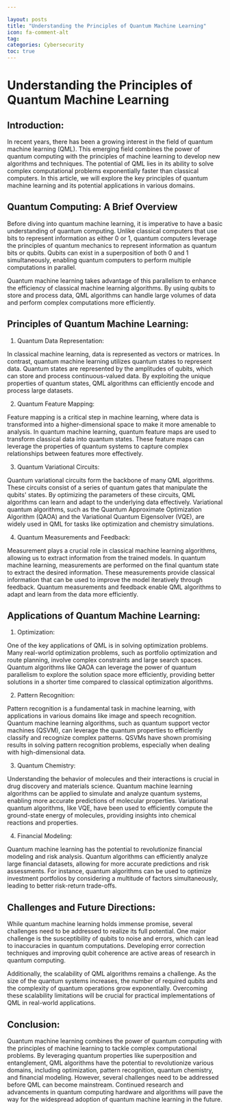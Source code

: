 ```yaml
---

layout: posts
title: "Understanding the Principles of Quantum Machine Learning"
icon: fa-comment-alt
tag:      
categories: Cybersecurity
toc: true
---
```




# Understanding the Principles of Quantum Machine Learning

## Introduction:

In recent years, there has been a growing interest in the field of quantum machine learning (QML). This emerging field combines the power of quantum computing with the principles of machine learning to develop new algorithms and techniques. The potential of QML lies in its ability to solve complex computational problems exponentially faster than classical computers. In this article, we will explore the key principles of quantum machine learning and its potential applications in various domains.

## Quantum Computing: A Brief Overview

Before diving into quantum machine learning, it is imperative to have a basic understanding of quantum computing. Unlike classical computers that use bits to represent information as either 0 or 1, quantum computers leverage the principles of quantum mechanics to represent information as quantum bits or qubits. Qubits can exist in a superposition of both 0 and 1 simultaneously, enabling quantum computers to perform multiple computations in parallel.

Quantum machine learning takes advantage of this parallelism to enhance the efficiency of classical machine learning algorithms. By using qubits to store and process data, QML algorithms can handle large volumes of data and perform complex computations more efficiently.

## Principles of Quantum Machine Learning:

1. Quantum Data Representation:

In classical machine learning, data is represented as vectors or matrices. In contrast, quantum machine learning utilizes quantum states to represent data. Quantum states are represented by the amplitudes of qubits, which can store and process continuous-valued data. By exploiting the unique properties of quantum states, QML algorithms can efficiently encode and process large datasets.

2. Quantum Feature Mapping:

Feature mapping is a critical step in machine learning, where data is transformed into a higher-dimensional space to make it more amenable to analysis. In quantum machine learning, quantum feature maps are used to transform classical data into quantum states. These feature maps can leverage the properties of quantum systems to capture complex relationships between features more effectively.

3. Quantum Variational Circuits:

Quantum variational circuits form the backbone of many QML algorithms. These circuits consist of a series of quantum gates that manipulate the qubits' states. By optimizing the parameters of these circuits, QML algorithms can learn and adapt to the underlying data effectively. Variational quantum algorithms, such as the Quantum Approximate Optimization Algorithm (QAOA) and the Variational Quantum Eigensolver (VQE), are widely used in QML for tasks like optimization and chemistry simulations.

4. Quantum Measurements and Feedback:

Measurement plays a crucial role in classical machine learning algorithms, allowing us to extract information from the trained models. In quantum machine learning, measurements are performed on the final quantum state to extract the desired information. These measurements provide classical information that can be used to improve the model iteratively through feedback. Quantum measurements and feedback enable QML algorithms to adapt and learn from the data more efficiently.

## Applications of Quantum Machine Learning:

1. Optimization:

One of the key applications of QML is in solving optimization problems. Many real-world optimization problems, such as portfolio optimization and route planning, involve complex constraints and large search spaces. Quantum algorithms like QAOA can leverage the power of quantum parallelism to explore the solution space more efficiently, providing better solutions in a shorter time compared to classical optimization algorithms.

2. Pattern Recognition:

Pattern recognition is a fundamental task in machine learning, with applications in various domains like image and speech recognition. Quantum machine learning algorithms, such as quantum support vector machines (QSVM), can leverage the quantum properties to efficiently classify and recognize complex patterns. QSVMs have shown promising results in solving pattern recognition problems, especially when dealing with high-dimensional data.

3. Quantum Chemistry:

Understanding the behavior of molecules and their interactions is crucial in drug discovery and materials science. Quantum machine learning algorithms can be applied to simulate and analyze quantum systems, enabling more accurate predictions of molecular properties. Variational quantum algorithms, like VQE, have been used to efficiently compute the ground-state energy of molecules, providing insights into chemical reactions and properties.

4. Financial Modeling:

Quantum machine learning has the potential to revolutionize financial modeling and risk analysis. Quantum algorithms can efficiently analyze large financial datasets, allowing for more accurate predictions and risk assessments. For instance, quantum algorithms can be used to optimize investment portfolios by considering a multitude of factors simultaneously, leading to better risk-return trade-offs.

## Challenges and Future Directions:

While quantum machine learning holds immense promise, several challenges need to be addressed to realize its full potential. One major challenge is the susceptibility of qubits to noise and errors, which can lead to inaccuracies in quantum computations. Developing error correction techniques and improving qubit coherence are active areas of research in quantum computing.

Additionally, the scalability of QML algorithms remains a challenge. As the size of the quantum systems increases, the number of required qubits and the complexity of quantum operations grow exponentially. Overcoming these scalability limitations will be crucial for practical implementations of QML in real-world applications.

## Conclusion:

Quantum machine learning combines the power of quantum computing with the principles of machine learning to tackle complex computational problems. By leveraging quantum properties like superposition and entanglement, QML algorithms have the potential to revolutionize various domains, including optimization, pattern recognition, quantum chemistry, and financial modeling. However, several challenges need to be addressed before QML can become mainstream. Continued research and advancements in quantum computing hardware and algorithms will pave the way for the widespread adoption of quantum machine learning in the future.